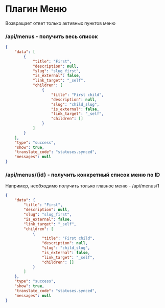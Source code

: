 # Плагин Меню

Возвращает ответ только активных пунктов меню

### /api/menus - получить весь список

```json
{
    "data": [
        {
            "title": "First",
            "description": null,
            "slug": "slug_first",
            "is_external": false,
            "link_target": "_self",
            "children": [
                {
                    "title": "First child",
                    "description": null,
                    "slug": "child_slug",
                    "is_external": false,
                    "link_target": "_self",
                    "children": []
                }
            ]
        }
    ],
    "type": "success",
    "show": true,
    "translate_code": "statuses.synced",
    "messages": null
}
```

### /api/menus/{id} - получить конкретный список меню по ID

Например, необходимо получить только главное меню - /api/menus/1

```json
{
    "data": {
        "title": "First",
        "description": null,
        "slug": "slug_first",
        "is_external": false,
        "link_target": "_self",
        "children": [
            {
                "title": "First child",
                "description": null,
                "slug": "child_slug",
                "is_external": false,
                "link_target": "_self",
                "children": []
            }
        ]
    },
    "type": "success",
    "show": true,
    "translate_code": "statuses.synced",
    "messages": null
}
```
